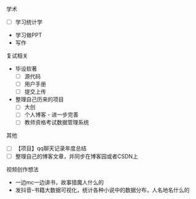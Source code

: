 学术

- [ ]  学习统计学
-  学习做PPT
-  写作

复试相关

- 毕设软著
	- [ ] 源代码
	- [ ] 用户手册
	- [ ] 提交上传

- 整理自己历来的项目
	- [ ] 大创
	- [ ] 个人博客 - 进一步完善
	- [ ] 教师资格考试数据管理系统

其他

- [ ] 【项目】qq聊天记录年度总结
- [ ] 整理自己的博客文章，并同步在博客园或者CSDN上

视频创作想法

-  一边mc一边讲书，故事猎魔人什么的
-  发抖音-书籍大数据可视化，统计各种小说中的数据分布，人名地名什么的

